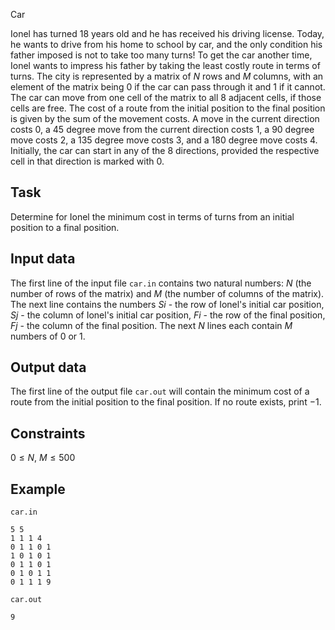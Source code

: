 Car

Ionel has turned $18$ years old and he has received his driving license. Today, he wants to drive from his home to school by car, and the only condition his father imposed is not to take too many turns! To get the car another time, Ionel wants to impress his father by taking the least costly route in terms of turns. The city is represented by a matrix of $N$ rows and $M$ columns, with an element of the matrix being $0$ if the car can pass through it and $1$ if it cannot. The car can move from one cell of the matrix to all $8$ adjacent cells, if those cells are free. The cost of a route from the initial position to the final position is given by the sum of the movement costs. A move in the current direction costs $0$, a $45$ degree move from the current direction costs $1$, a $90$ degree move costs $2$, a $135$ degree move costs $3$, and a $180$ degree move costs $4$. Initially, the car can start in any of the $8$ directions, provided the respective cell in that direction is marked with $0$.

## Task

Determine for Ionel the minimum cost in terms of turns from an initial position to a final position.

## Input data

The first line of the input file `car.in` contains two natural numbers: $N$ (the number of rows of the matrix) and $M$ (the number of columns of the matrix). The next line contains the numbers $Si$ - the row of Ionel's initial car position, $Sj$ - the column of Ionel's initial car position, $Fi$ - the row of the final position, $Fj$ - the column of the final position. The next $N$ lines each contain $M$ numbers of $0$ or $1$.

## Output data

The first line of the output file `car.out` will contain the minimum cost of a route from the initial position to the final position. If no route exists, print $-1$.

## Constraints

$0 \leq N$,
$M \leq 500$

## Example

`car.in`
```
5 5
1 1 1 4
0 1 1 0 1
1 0 1 0 1
0 1 1 0 1
0 1 0 1 1
0 1 1 1 9
```

`car.out`
```
9
```